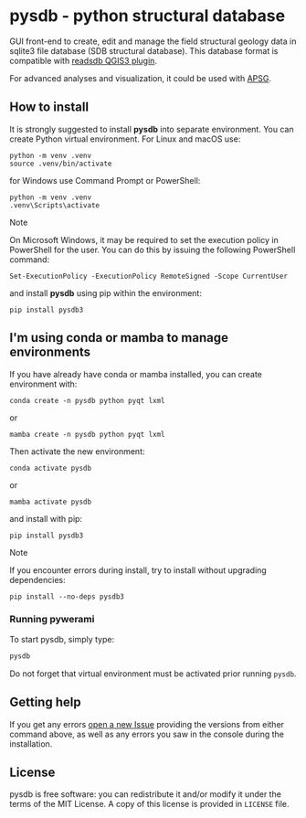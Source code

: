 # pysdb - python structural database

GUI front-end to create, edit and manage the field structural geology data in sqlite3 file database
(SDB structural database). This database format is compatible with [readsdb QGIS3 plugin](https://github.com/ondrolexa/readsdb).

For advanced analyses and visualization, it could be used with [APSG](https://github.com/ondrolexa/apsg).

## How to install

It is strongly suggested to install **pysdb** into separate environment. You can create
Python virtual environment. For Linux and macOS use:

    python -m venv .venv
    source .venv/bin/activate

for Windows use Command Prompt or PowerShell:

    python -m venv .venv
    .venv\Scripts\activate

> [!NOTE]
> On Microsoft Windows, it may be required to set the execution policy in PowerShell for the user.
> You can do this by issuing the following PowerShell command:
> ```
> Set-ExecutionPolicy -ExecutionPolicy RemoteSigned -Scope CurrentUser
> ```

and install **pysdb** using pip within the environment:

    pip install pysdb3

## I'm using conda or mamba to manage environments

If you have already have conda or mamba installed, you can create environment with:

    conda create -n pysdb python pyqt lxml

or

    mamba create -n pysdb python pyqt lxml

Then activate the new environment:

    conda activate pysdb

or

    mamba activate pysdb

and install with pip:

    pip install pysdb3

> [!NOTE]
> If you encounter errors during install, try to install without upgrading dependencies:
> ```
> pip install --no-deps pysdb3
> ```

### Running pywerami
To start pysdb, simply type:

```bash
pysdb
```

Do not forget that virtual environment must be activated prior running `pysdb`.

## Getting help

If you get any errors [open a new Issue](https://github.com/ondrolexa/pysdb/issues) providing
the versions from either command above, as well as any errors you saw in the console during the installation.


## License

pysdb is free software: you can redistribute it and/or modify it under the terms of the MIT License.
A copy of this license is provided in ``LICENSE`` file.
